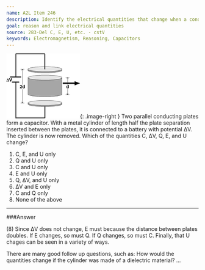 ```yaml
---
name: A2L Item 246
description: Identify the electrical quantities that change when a conducting cylinder is removed from between the plates of a capacitor.
goal: reason and link electrical quantities
source: 283-Del C, E, U, etc. - cstV
keywords: Electromagnetism, Reasoning, Capacitors
---
```


![Item246_fig1.gif](../images/Item246_fig1.gif){: .image-right }  Two
parallel conducting plates form a capacitor.  With a metal cylinder of
length half the plate separation inserted between the plates, it is
connected to a battery with potential ΔV.  The cylinder is now removed. 
Which of the quantities C, ΔV, Q, E, and U change?

1. C, E, and U only
2. Q and U only
3. C and U only
4. E and U only
5. Q, ΔV, and U only
6. ΔV and E only
7. C and Q only
8. None of the above


<hr/>

###Answer 

(8) Since ΔV does not change, E must because the distance between
plates doubles. If E changes, so must Q. If Q changes, so must C.
Finally, that U chages can be seen in a variety of ways.

There are many good follow up questions, such as: How would the
quantities change if the cylinder was made of a dielectric material? 
...

